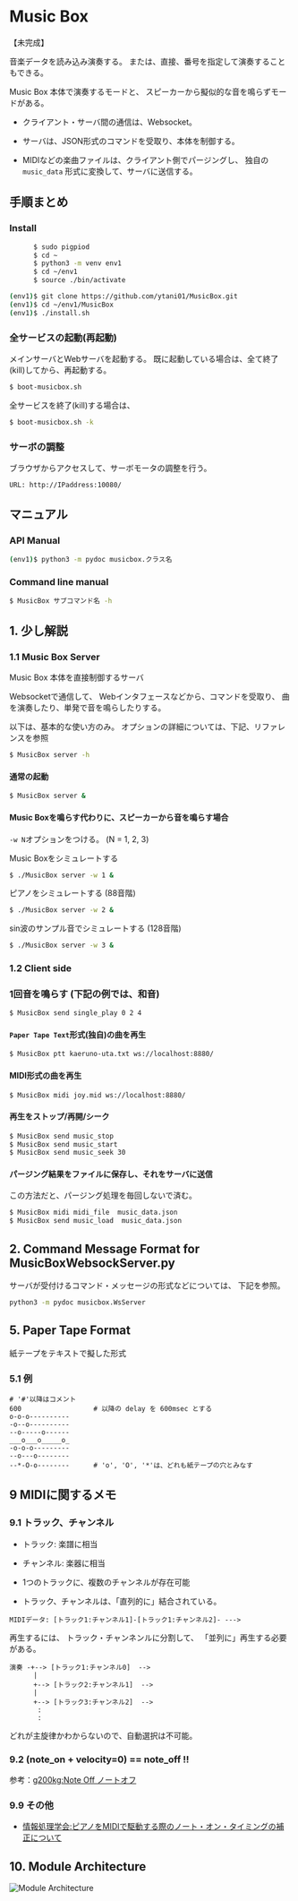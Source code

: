 # Music Box

【未完成】

音楽データを読み込み演奏する。
または、直接、番号を指定して演奏することもできる。

Music Box 本体で演奏するモードと、
スピーカーから擬似的な音を鳴らずモードがある。

* クライアント・サーバ間の通信は、Websocket。

* サーバは、JSON形式のコマンドを受取り、本体を制御する。
  
* MIDIなどの楽曲ファイルは、クライアント側でパージングし、
  独自の ``music_data`` 形式に変換して、サーバに送信する。


## 手順まとめ

### Install

```bash
      $ sudo pigpiod
      $ cd ~
      $ python3 -m venv env1
      $ cd ~/env1
      $ source ./bin/activate

(env1)$ git clone https://github.com/ytani01/MusicBox.git
(env1)$ cd ~/env1/MusicBox
(env1)$ ./install.sh
```


### 全サービスの起動(再起動)

メインサーバとWebサーバを起動する。
既に起動している場合は、全て終了(kill)してから、再起動する。

```bash
$ boot-musicbox.sh
```

全サービスを終了(kill)する場合は、
```bash
$ boot-musicbox.sh -k
```

### サーボの調整

ブラウザからアクセスして、サーボモータの調整を行う。

```
URL: http://IPaddress:10080/
```


## マニュアル

### API Manual
```bash
(env1)$ python3 -m pydoc musicbox.クラス名
```

### Command line manual
```bash
$ MusicBox サブコマンド名 -h
```


## 1. 少し解説


### 1.1 Music Box Server

Music Box 本体を直接制御するサーバ

Websocketで通信して、
Webインタフェースなどから、コマンドを受取り、
曲を演奏したり、単発で音を鳴らしたりする。

以下は、基本的な使い方のみ。
オプションの詳細については、下記、リファレンスを参照
```bash
$ MusicBox server -h
```

#### 通常の起動

```bash
$ MusicBox server &
```

#### Music Boxを鳴らす代わりに、スピーカーから音を鳴らす場合

``-w N``オプションをつける。
(N = 1, 2, 3)

Music Boxをシミュレートする
```bash
$ ./MusicBox server -w 1 &
```

ピアノをシミュレートする (88音階)
```bash
$ ./MusicBox server -w 2 &
```

sin波のサンプル音でシミュレートする (128音階)
```bash
$ ./MusicBox server -w 3 &
```


### 1.2 Client side

### 1回音を鳴らす (下記の例では、和音)
```bash
$ MusicBox send single_play 0 2 4
```


#### ``Paper Tape Text``形式(独自)の曲を再生
```bash
$ MusicBox ptt kaeruno-uta.txt ws://localhost:8880/
```


#### MIDI形式の曲を再生
```bash
$ MusicBox midi joy.mid ws://localhost:8880/
```


#### 再生をストップ/再開/シーク

```bash
$ MusicBox send music_stop
$ MusicBox send music_start
$ MusicBox send music_seek 30
```


#### パージング結果をファイルに保存し、それをサーバに送信

この方法だと、パージング処理を毎回しないで済む。
```bash
$ MusicBox midi midi_file  music_data.json
$ MusicBox send music_load  music_data.json
```


## 2. Command Message Format for MusicBoxWebsockServer.py

サーバが受付けるコマンド・メッセージの形式などについては、
下記を参照。

```bash
python3 -m pydoc musicbox.WsServer
```


## 5. Paper Tape Format

紙テープをテキストで擬した形式


### 5.1 例

```
# '#'以降はコメント
600                  # 以降の delay を 600msec とする
o-o-o----------
-o--o----------
--o-----o------
___o___o_____o_
-o-o-o---------
--o---o--------
--*-O-o--------      # 'o', 'O', '*'は、どれも紙テープの穴とみなす
```


## 9 MIDIに関するメモ

### 9.1 トラック、チャンネル

* トラック: 楽譜に相当
* チャンネル: 楽器に相当

* 1つのトラックに、複数のチャンネルが存在可能
* トラック、チャンネルは、「直列的に」結合されている。

```
MIDIデータ: [トラック1:チャンネル1]-[トラック1:チャンネル2]- --->
```

再生するには、
トラック・チャンネンルに分割して、
「並列に」再生する必要がある。

```
演奏 -+--> [トラック1:チャンネル0]  -->
      |
      +--> [トラック2:チャンネル1]  -->
      |
      +--> [トラック3:チャンネル2]  -->
       :
       :
```

どれが主旋律かわからないので、自動選択は不可能。


### 9.2 (note_on + velocity=0) == note_off !!

参考：[g200kg:Note Off ノートオフ](https://www.g200kg.com/jp/docs/dic/noteoff.html)


### 9.9 その他

* [情報処理学会:ピアノをMIDIで駆動する際のノート・オン・タイミングの補正について](https://ipsj.ixsq.nii.ac.jp/ej/index.php?active_action=repository_view_main_item_detail&page_id=13&block_id=8&item_id=55958&item_no=1)



## 10. Module Architecture

![Module Architecture](module-architecture.png)
